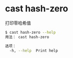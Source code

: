 # cast hash-zero

打印零哈希值

```bash
$ cast hash-zero --help
用法： cast hash-zero

选项：
  -h, --help  Print help
```